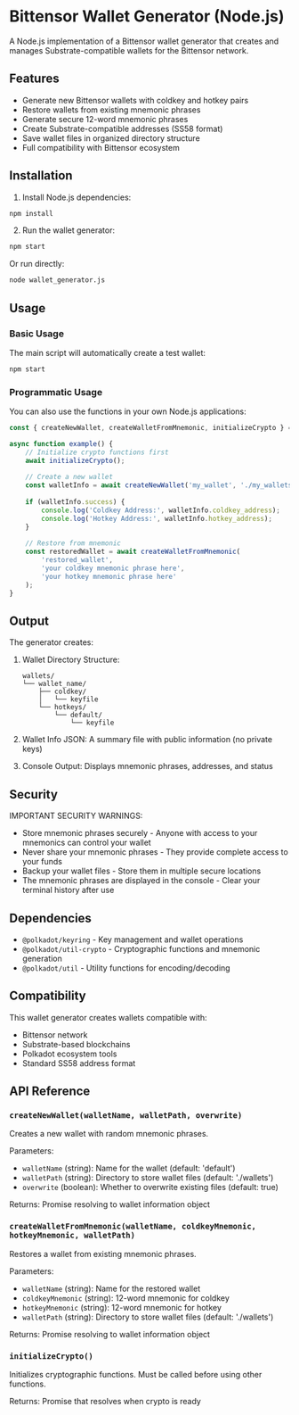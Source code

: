 # Bittensor Wallet Generator (Node.js)

A Node.js implementation of a Bittensor wallet generator that creates and manages Substrate-compatible wallets for the Bittensor network.

## Features

- Generate new Bittensor wallets with coldkey and hotkey pairs
- Restore wallets from existing mnemonic phrases
- Generate secure 12-word mnemonic phrases
- Create Substrate-compatible addresses (SS58 format)
- Save wallet files in organized directory structure
- Full compatibility with Bittensor ecosystem

## Installation

1. Install Node.js dependencies:
```bash
npm install
```

2. Run the wallet generator:
```bash
npm start
```

Or run directly:
```bash
node wallet_generator.js
```

## Usage

### Basic Usage

The main script will automatically create a test wallet:

```bash
npm start
```

### Programmatic Usage

You can also use the functions in your own Node.js applications:

```javascript
const { createNewWallet, createWalletFromMnemonic, initializeCrypto } = require('./wallet_generator');

async function example() {
    // Initialize crypto functions first
    await initializeCrypto();
    
    // Create a new wallet
    const walletInfo = await createNewWallet('my_wallet', './my_wallets');
    
    if (walletInfo.success) {
        console.log('Coldkey Address:', walletInfo.coldkey_address);
        console.log('Hotkey Address:', walletInfo.hotkey_address);
    }
    
    // Restore from mnemonic
    const restoredWallet = await createWalletFromMnemonic(
        'restored_wallet',
        'your coldkey mnemonic phrase here',
        'your hotkey mnemonic phrase here'
    );
}
```

## Output

The generator creates:

1. Wallet Directory Structure:
   ```
   wallets/
   └── wallet_name/
       ├── coldkey/
       │   └── keyfile
       └── hotkeys/
           └── default/
               └── keyfile
   ```

2. Wallet Info JSON: A summary file with public information (no private keys)

3. Console Output: Displays mnemonic phrases, addresses, and status

## Security

IMPORTANT SECURITY WARNINGS:

- Store mnemonic phrases securely - Anyone with access to your mnemonics can control your wallet
- Never share your mnemonic phrases - They provide complete access to your funds
- Backup your wallet files - Store them in multiple secure locations
- The mnemonic phrases are displayed in the console - Clear your terminal history after use

## Dependencies

- `@polkadot/keyring` - Key management and wallet operations
- `@polkadot/util-crypto` - Cryptographic functions and mnemonic generation
- `@polkadot/util` - Utility functions for encoding/decoding

## Compatibility

This wallet generator creates wallets compatible with:
- Bittensor network
- Substrate-based blockchains
- Polkadot ecosystem tools
- Standard SS58 address format

## API Reference

### `createNewWallet(walletName, walletPath, overwrite)`

Creates a new wallet with random mnemonic phrases.

Parameters:
- `walletName` (string): Name for the wallet (default: 'default')
- `walletPath` (string): Directory to store wallet files (default: './wallets')
- `overwrite` (boolean): Whether to overwrite existing files (default: true)

Returns: Promise resolving to wallet information object

### `createWalletFromMnemonic(walletName, coldkeyMnemonic, hotkeyMnemonic, walletPath)`

Restores a wallet from existing mnemonic phrases.

Parameters:
- `walletName` (string): Name for the restored wallet
- `coldkeyMnemonic` (string): 12-word mnemonic for coldkey
- `hotkeyMnemonic` (string): 12-word mnemonic for hotkey
- `walletPath` (string): Directory to store wallet files (default: './wallets')

Returns: Promise resolving to wallet information object

### `initializeCrypto()`

Initializes cryptographic functions. Must be called before using other functions.

Returns: Promise that resolves when crypto is ready